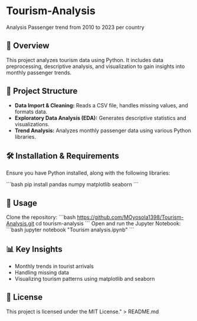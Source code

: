 # Tourism-Analysis
Analysis Passenger trend from 2010 to 2023 per country

## 📌 Overview
This project analyzes tourism data using Python. It includes data preprocessing, descriptive analysis, and visualization to gain insights into monthly passenger trends.

## 📂 Project Structure
- **Data Import & Cleaning:** Reads a CSV file, handles missing values, and formats data.
- **Exploratory Data Analysis (EDA):** Generates descriptive statistics and visualizations.
- **Trend Analysis:** Analyzes monthly passenger data using various Python libraries.

## 🛠️ Installation & Requirements
Ensure you have Python installed, along with the following libraries:

\`\`\`bash
pip install pandas numpy matplotlib seaborn
\`\`\`

## 🚀 Usage
Clone the repository:
\`\`\`bash
https://github.com/MOyosola1398/Tourism-Analysis.git
cd tourism-analysis
\`\`\`
Open and run the Jupyter Notebook:
\`\`\`bash
jupyter notebook \"Tourism analysis.ipynb\"
\`\`\`

## 📊 Key Insights
- Monthly trends in tourist arrivals
- Handling missing data
- Visualizing tourism patterns using matplotlib and seaborn

## 📜 License
This project is licensed under the MIT License." > README.md
